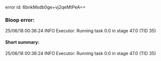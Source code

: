 error id: 6bnkMsdb0ge+vj2qeMtPeA==
### Bloop error:

25/06/18 00:36:24 INFO Executor: Running task 0.0 in stage 47.0 (TID 35)
#### Short summary: 

25/06/18 00:36:24 INFO Executor: Running task 0.0 in stage 47.0 (TID 35)